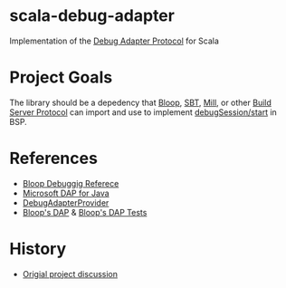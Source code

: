 # scala-debug-adapter

Implementation of the [Debug Adapter Protocol](https://microsoft.github.io/debug-adapter-protocol/) for Scala

# Project Goals

The library should be a depedency that [Bloop](https://github.com/scalacenter/bloop), [SBT](https://github.com/sbt/sbt), [Mill](https://github.com/lihaoyi/mill), or other [Build Server Protocol](https://github.com/build-server-protocol/build-server-protocol) can import and use to implement [debugSession/start](https://github.com/build-server-protocol/build-server-protocol/blob/master/bsp4s/src/main/scala/ch/epfl/scala/bsp/endpoints/Endpoints.scala#L72) in BSP.

# References

- [Bloop Debuggig Referece](scalacenter.github.io/bloop/docs/debugging-reference)
- [Microsoft DAP for Java](https://github.com/microsoft/vscode-java-debug)
- [DebugAdapterProvider](https://github.com/build-server-protocol/build-server-protocol/issues/145)
- [Bloop's DAP](https://github.com/scalacenter/bloop/tree/master/frontend/src/main/scala/bloop/dap) &  [Bloop's DAP  Tests](https://github.com/scalacenter/bloop/tree/master/frontend/src/test/scala/bloop/dap)

# History

- [Origial project discussion](https://github.com/scalameta/metals-feature-requests/issues/168)
